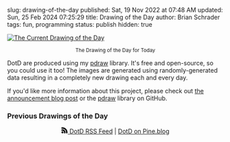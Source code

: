 slug: drawing-of-the-day
published: Sat, 19 Nov 2022 at 07:48 AM
updated: Sun, 25 Feb 2024 07:25:29 
title: Drawing of the Day
author: Brian Schrader
tags: fun, programming
status: publish
hidden: true

<style>
    #gallery {
        width: auto;
        overflow-x: scroll;
        display: flex;
        gap: 0.5rem;
    }

    #gallery>a {
        flex: 1;
        text-align: center;
        padding-bottom: 1rem;
        max-width: 150px;
        margin-right: 0.25rem;
    }

    .post img.potd {
        background: white;
        padding: 0.25rem;
        border-radius: 4px;
    }

    .post img.prev-potd {
        background: white;
        padding: 0.25rem;
        border-radius: 4px;
        max-width: 150px;
        max-height: 300px;
    }

</style>

<a
  href="https://home.brianschrader.com/drawing-of-the-day/latest.png"
  target="_blank"
  title="Drawing of the Day"
  rel="noreferrer nofollow noopener">
<img
  alt="The Current Drawing of the Day"
  src="https://home.brianschrader.com/drawing-of-the-day/latest.png"
  class="image-center potd"
/></a>
<center><caption><small>
The Drawing of the Day for Today
</small></caption></center>

DotD are produced using my [pdraw][1] library. It's free and open-source, so you could use it too! The images are generated using randomly-generated data resulting in a completely new drawing each and every day.

If you'd like more information about this project, please check out [the announcement blog post][2] or the [pdraw][1] library on GitHub.

[1]: https://github.com/sonictherocketman/pdraw
[2]: /archive/a-drawing-every-day/

### Previous Drawings of the Day

<div id="gallery"></div>

<div style="text-align:center">
<a
    href="https://home.brianschrader.com/drawing-of-the-day/rss.xml"
    title="RSS Feed for Drawings of the Day"
    rel="alternate"
/>
<svg version="1.1" id="Icons" xmlns="http://www.w3.org/2000/svg" xmlns:xlink="http://www.w3.org/1999/xlink" x="0px" y="0px" width="15" height="15"
	 viewBox="0 0 32 32" style="enable-background:new 0 0 32 32;" xml:space="preserve">
<g>
<path d="M6,21c-2.8,0-5,2.2-5,5s2.2,5,5,5s5-2.2,5-5S8.8,21,6,21z"/>
<path d="M5.8,1c-1.2,0-2.5,0.1-4,0.3C1.4,1.4,1,1.8,1,2.3v5.1c0,0.3,0.1,0.6,0.4,0.8s0.5,0.3,0.8,0.2c1.2-0.2,2.4-0.4,3.6-0.4
    c10,0,18.1,8.1,18.1,18.1c0,1.2-0.1,2.4-0.4,3.6c-0.1,0.3,0,0.6,0.2,0.8c0.2,0.2,0.5,0.4,0.8,0.4h5.1c0.5,0,0.9-0.4,1-0.8
    c0.2-1.4,0.3-2.7,0.3-4C31,12.3,19.7,1,5.8,1z"/>
<path d="M5.9,11c-1.4,0-2.8,0.2-4.1,0.6c-0.4,0.1-0.7,0.5-0.7,1V18c0,0.3,0.2,0.7,0.5,0.8c0.3,0.2,0.7,0.2,1,0.1
    c1.1-0.5,2.2-0.8,3.4-0.8c4.4,0,8,3.6,8,8c0,1.2-0.3,2.3-0.8,3.4c-0.1,0.3-0.1,0.7,0.1,1c0.2,0.3,0.5,0.5,0.8,0.5h5.5
    c0.4,0,0.8-0.3,1-0.7c0.4-1.4,0.6-2.8,0.6-4.1C21,17.8,14.2,11,5.9,11z"/>
</g>
</svg>
DotD RSS Feed</a>
|
<a
    href="https://pine.blog/sites/45032b9d-80e1-414d-b693-cca389b5dd1a"
    title="DotD on Pine.blog"
    rel="nofollow noopener noreferrer">
DotD on Pine.blog
</a>
</div>

<script>
(() => {
    const p = 'https://home.brianschrader.com/drawing-of-the-day/{date}.png';
    const dates = Array.from(Array(14).keys()).map(i => {
        const date = new Date();
        date.setDate(date.getDate() - i);
        return date;
    }).filter(date => (
        Math.floor((date.getTime() - (new Date('2022-11-18').getTime())) / (60*60*24*1000)) >= 0 && Math.floor(((new Date().getTime()) - date.getTime()) / (60*60*24*1000)) < 14
    )).map(date => {
        const day = date.getDate() < 10 ? '0' + date.getDate() : date.getDate(),
            month = date.getMonth() + 1 < 10 ? '0' + (date.getMonth() + 1) : date.getMonth() + 1,
            year = date.getFullYear();
        return `${year}-${month}-${day}`;
    });

    const gallery = document.querySelector('#gallery');
    dates.forEach(date => {
        const url = p.replace('{date}', date);

        const container = document.createElement('a');
        container.href = url;
        container.target = '_blank';
        container.rel = 'noreferrer noopener nofollow';

        const img = document.createElement('img');
        img.src = url;
        img.alt = `The Image of the Day for ${dates}`;
        img.className = 'prev-potd';
        img.loading = 'lazy';

        container.appendChild(img);

        const text = document.createElement('small');
        text.innerText = date;
        container.appendChild(text);

        gallery.appendChild(container);
    });
})()
</script>
